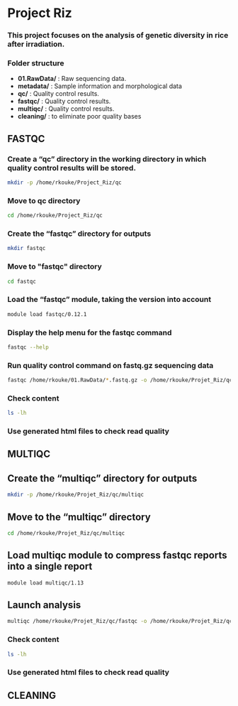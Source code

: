 
# Project Riz

### This project focuses on the analysis of genetic diversity in rice after irradiation.

### Folder structure

- **01.RawData/** : Raw sequencing data.
- **metadata/** : Sample information and morphological data 
- **qc/** : Quality control results.
- **fastqc/** : Quality control results.
- **multiqc/** : Quality control results.
- **cleaning/** : to eliminate poor quality bases

##  FASTQC

### Create a “qc” directory in the working directory in which quality control results will be stored.

```bash
mkdir -p /home/rkouke/Project_Riz/qc
```
### Move to qc directory

```bash
cd /home/rkouke/Project_Riz/qc
```

### Create the “fastqc” directory for outputs

```bash
mkdir fastqc
```

### Move to "fastqc" directory

```bash
cd fastqc
```

### Load the “fastqc” module, taking the version into account

```bash
module load fastqc/0.12.1
```
### Display the help menu for the fastqc command

```bash
fastqc --help
```

### Run quality control command on fastq.gz sequencing data

```bash
fastqc /home/rkouke/01.RawData/*.fastq.gz -o /home/rkouke/Projet_Riz/qc/fastqc
```

### Check content
```bash
ls -lh
```

### Use generated html files to check read quality 

##  MULTIQC

## Create the “multiqc” directory for outputs 

```bash
mkdir -p /home/rkouke/Projet_Riz/qc/multiqc
```

## Move to the “multiqc” directory

```bash
cd /home/rkouke/Projet_Riz/qc/multiqc
```

## Load multiqc module to compress fastqc reports into a single report

```bash
module load multiqc/1.13
```

## Launch analysis

```bash
multiqc /home/rkouke/Projet_Riz/qc/fastqc -o /home/rkouke/Projet_Riz/qc/multiqc
```

### Check content
```bash
ls -lh
```

### Use generated html files to check read quality

## CLEANING





















